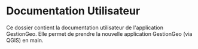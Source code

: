 # Documentation Utilisateur
Ce dossier contient la documentation utilisateur de l'application GestionGeo. 
Elle permet de prendre la nouvelle application GestionGeo (via QGIS) en main.
